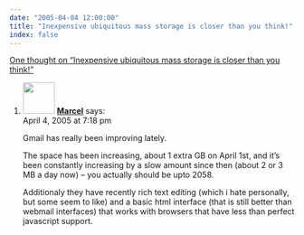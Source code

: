 ```yaml
---
date: "2005-04-04 12:00:00"
title: "Inexpensive ubiquitous mass storage is closer than you think!"
index: false
---
```


[One thought on &ldquo;Inexpensive ubiquitous mass storage is closer than you think!&rdquo;](/lemire/blog/2005/04-04-inexpensive-ubiquitous-mass-storage-is-closer-than-you-think)

<ol class="comment-list">
<li id="comment-2271" class="comment even thread-even depth-1">
<div class="comment-author vcard">
<img alt src="https://secure.gravatar.com/avatar/d5805a69041b0faf0aace75df8e206ae?s=56&#038;d=mm&#038;r=g" srcset="https://secure.gravatar.com/avatar/d5805a69041b0faf0aace75df8e206ae?s=112&#038;d=mm&#038;r=g 2x" class="avatar avatar-56 photo" height="56" width="56" decoding="async" /> <b class="fn"><a href="https://theangrynewf.blogspot.com" class="url" rel="ugc external nofollow">Marcel</a></b> <span class="says">says:</span> </div>
<div class="comment-metadata"><time datetime="2005-04-04T19:18:26+00:00">April 4, 2005 at 7:18 pm</time></a> </div>
<div class="comment-content">
<p>Gmail has really been improving lately.</p>
<p>The space has been increasing, about 1 extra GB on April 1st, and it&rsquo;s been constantly increasing by a slow amount since then (about 2 or 3 MB a day now) &#8211; you actually should be upto 2058. </p>
<p>Additionaly they have recently rich text editing (which i hate personally, but some seem to like) and a basic html interface (that is still better than webmail interfaces) that works with browsers that have less than perfect javascript support.</p>
</div>
</li>
</ol>
